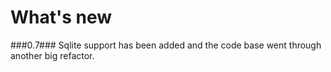 What's new
=================

###0.7###
Sqlite support has been added and the code base went through another big refactor.